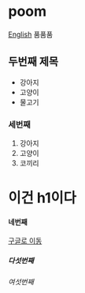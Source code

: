 # poom
[English](README-EM.md)
품품품

## 두번째 제목
- 강아지
- 고양이
- 물고기

### 세번째
1. 강아지
2. 고양이
3. 코끼리
  <h1>이건 h1이다</h1>

#### 네번째
[구글로 이동](http://google.com)
##### 다섯번째
###### 여섯번째
